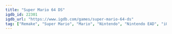 ```yaml
---
title: "Super Mario 64 DS"
igdb_id: 22301
igdb_url: "https://www.igdb.com/games/super-mario-64-ds"
tag: ["Remake", "Super Mario", "Mario", "Nintendo", "Nintendo EAD", "iQue", "Platform", "Adventure", "Single player", "Multiplayer", "Co-operative", "Third person", "Action", "Sandbox"]
---
```

